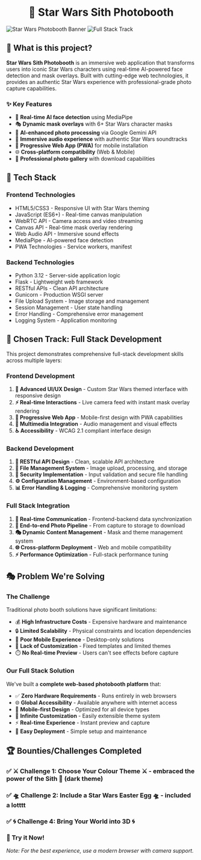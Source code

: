 # <h1 align="center">🌟 Star Wars Sith Photobooth </h1>

![Star Wars Photobooth Banner](https://img.shields.io/badge/Star%20Wars-Photobooth-red?style=for-the-badge&logo=starwars)
![Full Stack Track](https://img.shields.io/badge/Track-FullStack-blue?style=for-the-badge) 


## 🎯 What is this project?

**Star Wars Sith Photobooth** is an immersive web application that transforms users into iconic Star Wars characters using real-time AI-powered face detection and mask overlays. Built with cutting-edge web technologies, it provides an authentic Star Wars experience with professional-grade photo capture capabilities.

### ✨ Key Features
- 🤖 **Real-time AI face detection** using MediaPipe
- 🎭 **Dynamic mask overlays** with 6+ Star Wars character masks
- 🧠 **AI-enhanced photo processing** via Google Gemini API
- 🎵 **Immersive audio experience** with authentic Star Wars soundtracks
- 📱 **Progressive Web App (PWA)** for mobile installation
- 🌐 **Cross-platform compatibility** (Web & Mobile)
- 📸 **Professional photo gallery** with download capabilities

## 🚀 Tech Stack

### **Frontend Technologies**
- HTML5/CSS3 - Responsive UI with Star Wars theming
- JavaScript (ES6+) - Real-time canvas manipulation
- WebRTC API - Camera access and video streaming
- Canvas API - Real-time mask overlay rendering
- Web Audio API - Immersive sound effects
- MediaPipe - AI-powered face detection
- PWA Technologies - Service workers, manifest

  
### **Backend Technologies**
- Python 3.12 - Server-side application logic
- Flask - Lightweight web framework
- RESTful APIs - Clean API architecture
- Gunicorn - Production WSGI server
- File Upload System - Image storage and management
- Session Management - User state handling
- Error Handling - Comprehensive error management
- Logging System - Application monitoring



## 🎯 Chosen Track: **Full Stack Development**

This project demonstrates comprehensive full-stack development skills across multiple layers:

### **Frontend Development**
1. **🎨 Advanced UI/UX Design** - Custom Star Wars themed interface with responsive design
2. **⚡ Real-time Interactions** - Live camera feed with instant mask overlay rendering
3. **📱 Progressive Web App** - Mobile-first design with PWA capabilities
4. **🎵 Multimedia Integration** - Audio management and visual effects
5. **♿ Accessibility** - WCAG 2.1 compliant interface design

### **Backend Development**
1. **🔧 RESTful API Design** - Clean, scalable API architecture
2. **📁 File Management System** - Image upload, processing, and storage
3. **🔐 Security Implementation** - Input validation and secure file handling
4. **⚙️ Configuration Management** - Environment-based configuration
5. **📊 Error Handling & Logging** - Comprehensive monitoring system

### **Full Stack Integration**
1. **🔄 Real-time Communication** - Frontend-backend data synchronization
2. **📸 End-to-end Photo Pipeline** - From capture to storage to download
3. **🎭 Dynamic Content Management** - Mask and theme management system
4. **🌐 Cross-platform Deployment** - Web and mobile compatibility
5. **⚡ Performance Optimization** - Full-stack performance tuning

## 🎭 Problem We're Solving

### **The Challenge**
Traditional photo booth solutions have significant limitations:
- 💰 **High Infrastructure Costs** - Expensive hardware and maintenance
- 🔒 **Limited Scalability** - Physical constraints and location dependencies
- 📱 **Poor Mobile Experience** - Desktop-only solutions
- 🎨 **Lack of Customization** - Fixed templates and limited themes
- ⏱️ **No Real-time Preview** - Users can't see effects before capture

### **Our Full Stack Solution**
We've built a **complete web-based photobooth platform** that:
- ✅ **Zero Hardware Requirements** - Runs entirely in web browsers
- 🌐 **Global Accessibility** - Available anywhere with internet access
- 📱 **Mobile-first Design** - Optimized for all device types
- 🎨 **Infinite Customization** - Easily extensible theme system
- ⚡ **Real-time Experience** - Instant preview and capture
- 🔧 **Easy Deployment** - Simple setup and maintenance



## 🏆 Bounties/Challenges Completed

### **✅ ⚔ Challenge 1: Choose Your Colour Theme ⚔ -  embraced the power of the Sith 🔴 (dark theme)**
### **✅ 🛸 Challenge 2: Include a Star Wars Easter Egg 🛸 - included a lotttt**
### **✅ 🌀 Challenge 4: Bring Your World into 3D 🌀**


### **📱 Try it Now!**


*Note: For the best experience, use a modern browser with camera support.*



